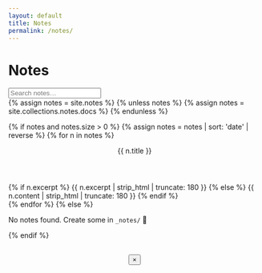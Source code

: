 ```yaml
---
layout: default
title: Notes
permalink: /notes/
---
```


<link rel="stylesheet" href="{{ '/assets/notes.css' | relative_url }}">

<h1>Notes</h1>
<div class="notes-toolbar">
  <input id="notes-search" type="search" placeholder="Search notes…">
</div>

<div class="notes-grid" id="notes-grid">
{% assign notes = site.notes %}
{% unless notes %}
  {% assign notes = site.collections.notes.docs %}
{% endunless %}

{% if notes and notes.size > 0 %}
  {% assign notes = notes | sort: 'date' | reverse %}
  {% for n in notes %}
    <article class="note-card" tabindex="0" data-title="{{ n.title | escape }}">
      <header class="note-title">{{ n.title }}</header>
      <div class="note-excerpt">
        {% if n.excerpt %}
          {{ n.excerpt | strip_html | truncate: 180 }}
        {% else %}
          {{ n.content | strip_html | truncate: 180 }}
        {% endif %}
      </div>
      <template class="note-full">
        {{ n.content | markdownify }}
      </template>
    </article>
  {% endfor %}
{% else %}
  <p>No notes found. Create some in <code>_notes/</code> 🎯</p>
{% endif %}
</div>

<!-- Modal -->
<div class="note-modal" id="note-modal" aria-hidden="true">
  <div class="note-modal__backdrop" data-close></div>
  <div class="note-modal__dialog" role="dialog" aria-modal="true" aria-labelledby="note-modal-title">
    <header class="note-modal__header">
      <h2 class="note-modal__title" id="note-modal-title"></h2>
      <button class="note-modal__close" type="button" aria-label="Close" data-close>×</button>
    </header>
    <div class="note-modal__content" id="note-modal-content"></div>
  </div>
</div>

<script type="module" src="{{ '/assets/notes.js' | relative_url }}"></script>